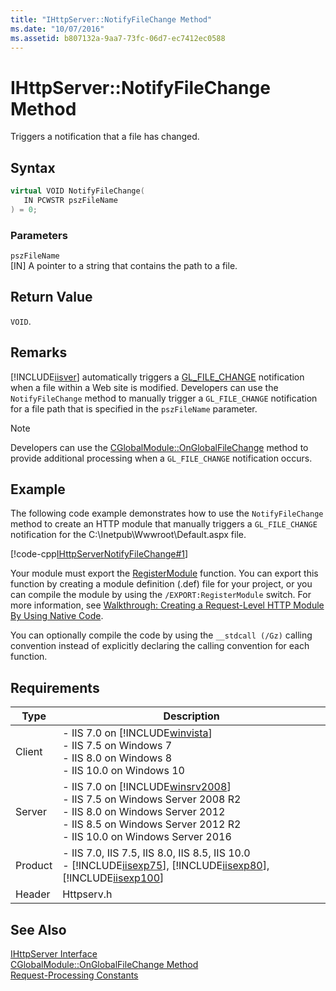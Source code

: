 ```yaml
---
title: "IHttpServer::NotifyFileChange Method"
ms.date: "10/07/2016"
ms.assetid: b807132a-9aa7-73fc-06d7-ec7412ec0588
---
```

# IHttpServer::NotifyFileChange Method
Triggers a notification that a file has changed.  
  
## Syntax  
  
```cpp  
virtual VOID NotifyFileChange(  
   IN PCWSTR pszFileName  
) = 0;  
```  
  
### Parameters  
 `pszFileName`  
 [IN] A pointer to a string that contains the path to a file.  
  
## Return Value  
 `VOID`.  
  
## Remarks  
 [!INCLUDE[iisver](../../wmi-provider/includes/iisver-md.md)] automatically triggers a [GL_FILE_CHANGE](../../web-development-reference/native-code-api-reference/request-processing-constants.md) notification when a file within a Web site is modified. Developers can use the `NotifyFileChange` method to manually trigger a `GL_FILE_CHANGE` notification for a file path that is specified in the `pszFileName` parameter.  
  
> [!NOTE]
>  Developers can use the [CGlobalModule::OnGlobalFileChange](../../web-development-reference/native-code-api-reference/cglobalmodule-onglobalfilechange-method.md) method to provide additional processing when a `GL_FILE_CHANGE` notification occurs.  
  
## Example  
 The following code example demonstrates how to use the `NotifyFileChange` method to create an HTTP module that manually triggers a `GL_FILE_CHANGE` notification for the C:\Inetpub\Wwwroot\Default.aspx file.  
  
 [!code-cpp[IHttpServerNotifyFileChange#1](~/samples/snippets/cpp/VS_Snippets_IIS/IIS7/IHttpServerNotifyFileChange/cpp/IHttpServerNotifyFileChange.cpp#1)]  
  
 Your module must export the [RegisterModule](../../web-development-reference/native-code-api-reference/pfn-registermodule-function.md) function. You can export this function by creating a module definition (.def) file for your project, or you can compile the module by using the `/EXPORT:RegisterModule` switch. For more information, see [Walkthrough: Creating a Request-Level HTTP Module By Using Native Code](../../web-development-reference/native-code-development-overview/walkthrough-creating-a-request-level-http-module-by-using-native-code.md).  
  
 You can optionally compile the code by using the `__stdcall (/Gz)` calling convention instead of explicitly declaring the calling convention for each function.  
  
## Requirements  
  
|Type|Description|  
|----------|-----------------|  
|Client|-   IIS 7.0 on [!INCLUDE[winvista](../../wmi-provider/includes/winvista-md.md)]<br />-   IIS 7.5 on Windows 7<br />-   IIS 8.0 on Windows 8<br />-   IIS 10.0 on Windows 10|  
|Server|-   IIS 7.0 on [!INCLUDE[winsrv2008](../../wmi-provider/includes/winsrv2008-md.md)]<br />-   IIS 7.5 on Windows Server 2008 R2<br />-   IIS 8.0 on Windows Server 2012<br />-   IIS 8.5 on Windows Server 2012 R2<br />-   IIS 10.0 on Windows Server 2016|  
|Product|-   IIS 7.0, IIS 7.5, IIS 8.0, IIS 8.5, IIS 10.0<br />-   [!INCLUDE[iisexp75](../../web-development-reference/native-code-api-reference/includes/iisexp75-md.md)], [!INCLUDE[iisexp80](../../web-development-reference/native-code-api-reference/includes/iisexp80-md.md)], [!INCLUDE[iisexp100](../../web-development-reference/native-code-api-reference/includes/iisexp100-md.md)]|  
|Header|Httpserv.h|  
  
## See Also  
 [IHttpServer Interface](../../web-development-reference/native-code-api-reference/ihttpserver-interface.md)   
 [CGlobalModule::OnGlobalFileChange Method](../../web-development-reference/native-code-api-reference/cglobalmodule-onglobalfilechange-method.md)   
 [Request-Processing Constants](../../web-development-reference/native-code-api-reference/request-processing-constants.md)